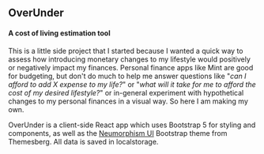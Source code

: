 ## OverUnder
#### A cost of living estimation tool

This is a little side project that I started because I wanted a quick way to assess how introducing monetary changes to my lifestyle would positively or negatively impact my finances. Personal finance apps like Mint are good for budgeting, but don't do much to help me answer questions like "_can I afford to add X expense to my life?_" or "_what will it take for me to afford the cost of my desired lifestyle?_" or in-general experiment with hypothetical changes to my personal finances in a visual way. So here I am making my own.

OverUnder is a client-side React app which uses Bootstrap 5 for styling and components, as well as the [Neumorphism UI](https://themesberg.com/product/ui-kit/neumorphism-ui-kit-bootstrap) Bootstrap theme from Themesberg. All data is saved in localstorage.
